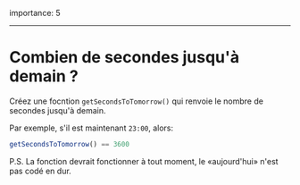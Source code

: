 importance: 5

---

# Combien de secondes jusqu'à demain ?

Créez une focntion `getSecondsToTomorrow()` qui renvoie le nombre de secondes jusqu'à demain.

Par exemple, s'il est maintenant `23:00`, alors:

```js
getSecondsToTomorrow() == 3600
```

P.S.
La fonction devrait fonctionner à tout moment, le «aujourd'hui» n'est pas codé en dur.
